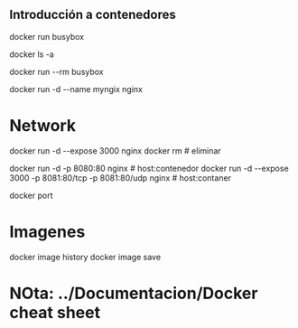 ## Introducción a contenedores
docker run busybox

docker ls -a

docker run --rm busybox 

docker run -d --name myngix nginx

# Network
docker run -d --expose 3000 nginx
docker rm # eliminar

docker run -d  -p 8080:80 nginx # host:contenedor
docker run -d --expose 3000 -p 8081:80/tcp -p 8081:80/udp nginx # host:contaner

docker port

# Imagenes
docker image history
docker image save


# NOta: ../Documentacion/Docker cheat sheet